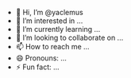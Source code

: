 - 👋 Hi, I’m @yaclemus
- 👀 I’m interested in ...
- 🌱 I’m currently learning ...
- 💞️ I’m looking to collaborate on ...
- 📫 How to reach me ...
- 😄 Pronouns: ...
- ⚡ Fun fact: ...

<!---
yaclemus/yaclemus is a ✨ special ✨ repository because its `README.md` (this file) appears on your GitHub profile.
You can click the Preview link to take a look at your changes.
--->

